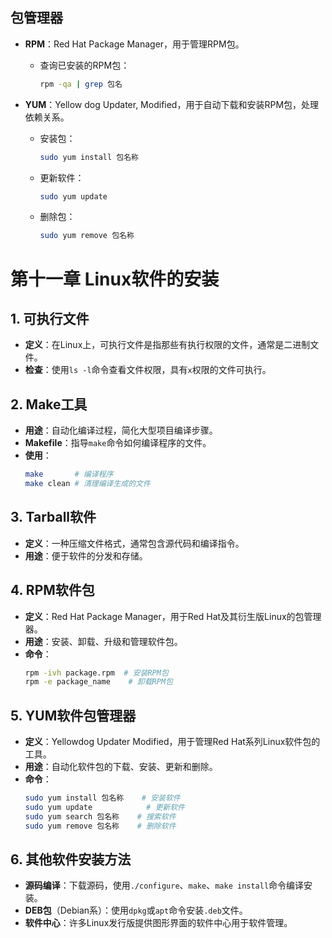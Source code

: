 ﻿
## 包管理器

- **RPM**：Red Hat Package Manager，用于管理RPM包。
  - 查询已安装的RPM包：
    ```bash
    rpm -qa | grep 包名
    ```

- **YUM**：Yellow dog Updater, Modified，用于自动下载和安装RPM包，处理依赖关系。
  - 安装包：
    ```bash
    sudo yum install 包名称
    ```
  - 更新软件：
    ```bash
    sudo yum update
    ```
  - 删除包：
    ```bash
    sudo yum remove 包名称
    ```

# 第十一章 Linux软件的安装

## 1. 可执行文件
- **定义**：在Linux上，可执行文件是指那些有执行权限的文件，通常是二进制文件。
- **检查**：使用`ls -l`命令查看文件权限，具有`x`权限的文件可执行。

## 2. Make工具
- **用途**：自动化编译过程，简化大型项目编译步骤。
- **Makefile**：指导`make`命令如何编译程序的文件。
- **使用**：
  ```bash
  make       # 编译程序
  make clean # 清理编译生成的文件
  ```

## 3. Tarball软件
- **定义**：一种压缩文件格式，通常包含源代码和编译指令。
- **用途**：便于软件的分发和存储。

## 4. RPM软件包
- **定义**：Red Hat Package Manager，用于Red Hat及其衍生版Linux的包管理器。
- **用途**：安装、卸载、升级和管理软件包。
- **命令**：
  ```bash
  rpm -ivh package.rpm  # 安装RPM包
  rpm -e package_name    # 卸载RPM包
  ```

## 5. YUM软件包管理器
- **定义**：Yellowdog Updater Modified，用于管理Red Hat系列Linux软件包的工具。
- **用途**：自动化软件包的下载、安装、更新和删除。
- **命令**：
  ```bash
  sudo yum install 包名称    # 安装软件
  sudo yum update            # 更新软件
  sudo yum search 包名称    # 搜索软件
  sudo yum remove 包名称    # 删除软件
  ```

## 6. 其他软件安装方法
- **源码编译**：下载源码，使用`./configure`、`make`、`make install`命令编译安装。
- **DEB包**（Debian系）：使用`dpkg`或`apt`命令安装`.deb`文件。
- **软件中心**：许多Linux发行版提供图形界面的软件中心用于软件管理。
